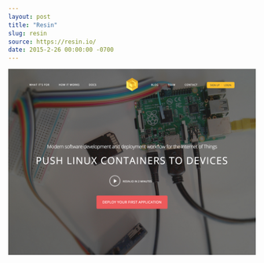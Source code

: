 ```yaml
---
layout: post
title: "Resin"
slug: resin
source: https://resin.io/
date: 2015-2-26 00:00:00 -0700
---
```


<img src="/screenshots/resin.jpg">
